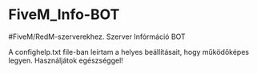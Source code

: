 # FiveM_Info-BOT


#FiveM/RedM-szerverekhez. Szerver Infórmáció BOT


A confighelp.txt file-ban leírtam a helyes beállításait, hogy működőképes legyen. Használjátok egészséggel!
